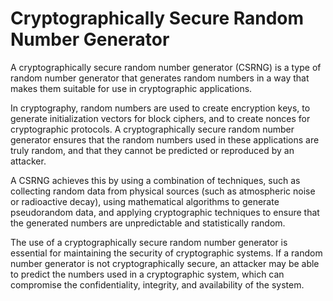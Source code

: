 # Cryptographically Secure Random Number Generator

A cryptographically secure random number generator (CSRNG) is a type of random number generator that generates random numbers in a way that makes them suitable for use in cryptographic applications.

In cryptography, random numbers are used to create encryption keys, to generate initialization vectors for block ciphers, and to create nonces for cryptographic protocols. A cryptographically secure random number generator ensures that the random numbers used in these applications are truly random, and that they cannot be predicted or reproduced by an attacker.

A CSRNG achieves this by using a combination of techniques, such as collecting random data from physical sources (such as atmospheric noise or radioactive decay), using mathematical algorithms to generate pseudorandom data, and applying cryptographic techniques to ensure that the generated numbers are unpredictable and statistically random.

The use of a cryptographically secure random number generator is essential for maintaining the security of cryptographic systems. If a random number generator is not cryptographically secure, an attacker may be able to predict the numbers used in a cryptographic system, which can compromise the confidentiality, integrity, and availability of the system.
